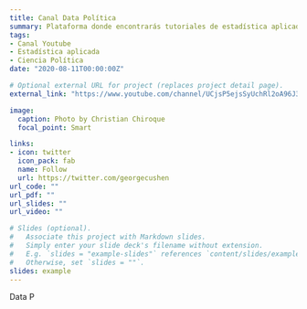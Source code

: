```yaml
---
title: Canal Data Política
summary: Plataforma donde encontrarás tutoriales de estadística aplicada usando los software R Studio y SPSS.
tags:
- Canal Youtube
- Estadística aplicada
- Ciencia Política
date: "2020-08-11T00:00:00Z"

# Optional external URL for project (replaces project detail page).
external_link: "https://www.youtube.com/channel/UCjsP5ejsSyUchRl2oA96J3A"

image:
  caption: Photo by Christian Chiroque
  focal_point: Smart

links:
- icon: twitter
  icon_pack: fab
  name: Follow
  url: https://twitter.com/georgecushen
url_code: ""
url_pdf: ""
url_slides: ""
url_video: ""

# Slides (optional).
#   Associate this project with Markdown slides.
#   Simply enter your slide deck's filename without extension.
#   E.g. `slides = "example-slides"` references `content/slides/example-slides.md`.
#   Otherwise, set `slides = ""`.
slides: example
---
```


Data P
